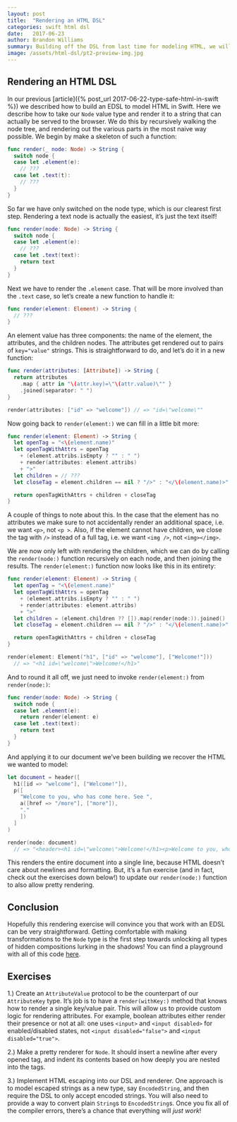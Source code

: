 ```yaml
---
layout: post
title:  "Rendering an HTML DSL"
categories: swift html dsl
date:   2017-06-23
author: Brandon Williams
summary: Building off the DSL from last time for modeling HTML, we will create a simple function to render a node to a string that can ultimately be served to a browser.
image: /assets/html-dsl/pt2-preview-img.jpg
---
```


## Rendering an HTML DSL

In our previous [article]({% post_url 2017-06-22-type-safe-html-in-swift %}) we described how to build an EDSL to model HTML in Swift. Here we describe how to take our `Node` value type and render it to a string that can actually be served to the browser. We do this by recursively walking the node tree, and rendering out the various parts in the most naive way possible. We begin by make a skeleton of such a function:

```swift
func render(_ node: Node) -> String {
  switch node {
  case let .element(e):
    // ???
  case let .text(t):
    // ???
  }
}
```

So far we have only switched on the node type, which is our clearest first step. Rendering a text node is actually the easiest, it’s just the text itself!

```swift
func render(node: Node) -> String {
  switch node {
  case let .element(e):
    // ???
  case let .text(text):
    return text
  }
}
```

Next we have to render the `.element` case. That will be more involved than the `.text` case, so let’s create a new function to handle it:

```swift
func render(element: Element) -> String {
  // ???
}
```

An element value has three components: the name of the element, the attributes, and the children nodes. The attributes get rendered out to pairs of `key="value"` strings. This is straightforward to do, and let’s do it in a new function:

```swift
func render(attributes: [Attribute]) -> String {
  return attributes
    .map { attr in "\(attr.key)=\"\(attr.value)\"" }
    .joined(separator: " ")
}

render(attributes: ["id" => "welcome"]) // => "id=\"welcome\""
```

Now going back to `render(element:)` we can fill in a little bit more:

```swift
func render(element: Element) -> String {
  let openTag = "<\(element.name)"
  let openTagWithAttrs = openTag
    + (element.attribs.isEmpty ? "" : " ")
    + render(attributes: element.attribs)
    + ">"
  let children = // ???
  let closeTag = element.children == nil ? "/>" : "</\(element.name)>"

  return openTagWithAttrs + children + closeTag
}
```

A couple of things to note about this. In the case that the element has no attributes we make sure to not accidentally render an additional space, i.e. we want `<p>`, not `<p >`. Also, if the element cannot have children, we close the tag with `/>` instead of a full tag, i.e. we want `<img />`, not `<img></img>`.

We are now only left with rendering the children, which we can do by calling the `render(node:)` function recursively on each node, and then joining the results. The `render(element:)` function now looks like this in its entirety:

```swift
func render(element: Element) -> String {
  let openTag = "<\(element.name)"
  let openTagWithAttrs = openTag
    + (element.attribs.isEmpty ? "" : " ")
    + render(attributes: element.attribs)
    + ">"
  let children = (element.children ?? []).map(render(node:)).joined()
  let closeTag = element.children == nil ? "/>" : "</\(element.name)>"

  return openTagWithAttrs + children + closeTag
}

render(element: Element("h1", ["id" => "welcome"], ["Welcome!"]))
  // => "<h1 id=\"welcome\">Welcome!</h1>"
```

And to round it all off, we just need to invoke `render(element:)` from `render(node:)`:

```swift
func render(node: Node) -> String {
  switch node {
  case let .element(e):
    return render(element: e)
  case let .text(text):
    return text
  }
}
```

And applying it to our document we’ve been building we recover the HTML we wanted to model:

```swift
let document = header([
  h1([id => "welcome"], ["Welcome!"]),
  p([
    "Welcome to you, who has come here. See ",
    a([href => "/more"], ["more"]),
    "."
    ])
  ]
)

render(node: document)
  // => "<header><h1 id=\"welcome\">Welcome!</h1><p>Welcome to you, who has come here. See <a href=\"/more\">more</a>.</p></header>"
```

This renders the entire document into a single line, because HTML doesn’t care about newlines and formatting. But, it’s a fun exercise (and in fact, check out the exercises down below!) to update our `render(node:)` function to also allow pretty rendering.

## Conclusion

Hopefully this rendering exercise will convince you that work with an EDSL can be very straightforward. Getting comfortable with making transformations to the `Node` type is the first step towards unlocking all types of hidden compositions lurking in the shadows! You can find a playground with all of this code <a href="/assets/html-dsl/html-dsl-pt2.playground.zip">here</a>.

## Exercises

1.) Create an `AttributeValue` protocol to be the counterpart of our `AttributeKey` type. It’s job is to have a `render(withKey:)` method that knows how to render a single key/value pair. This will allow us to provide custom logic for rendering attributes. For example, boolean attributes either render their presence or not at all: one uses `<input>` and `<input disabled>` for enabled/disabled states, not `<input disabled="false">` and `<input disabled="true">`.

2.) Make a pretty renderer for `Node`. It should insert a newline after every opened tag, and indent its contents based on how deeply you are nested into the tags.

3.) Implement HTML escaping into our DSL and renderer. One approach is to model escaped strings as a new type, say `EncodedString`, and then require the DSL to only accept encoded strings. You will also need to provide a way to convert plain `String`s to `EncodedString`s. Once you fix all of the compiler errors, there’s a chance that everything will _just work_!
